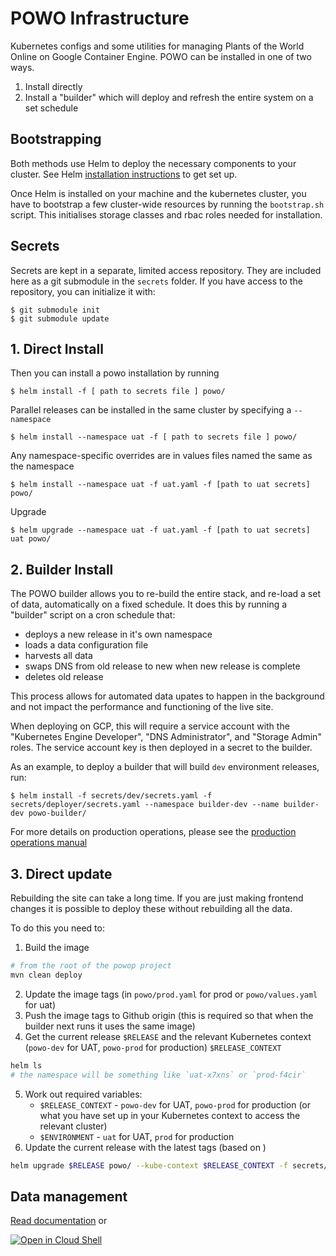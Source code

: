 # POWO Infrastructure

Kubernetes configs and some utilities for managing Plants of the World Online on Google
Container Engine. POWO can be installed in one of two ways. 

1. Install directly
2. Install a "builder" which will deploy and refresh the entire system on a set schedule

## Bootstrapping

Both methods use Helm to deploy the necessary components to your cluster. See Helm 
[installation instructions](https://github.com/kubernetes/helm/blob/master/docs/install.md)
to get set up.

Once Helm is installed on your machine and the kubernetes cluster, you have to bootstrap
a few cluster-wide resources by running the `bootstrap.sh` script. This initialises
storage classes and rbac roles needed for installation.

## Secrets

Secrets are kept in a separate, limited access repository. They are included here as a
git submodule in the `secrets` folder. If you have access to the repository, you can
initialize it with:

    $ git submodule init
    $ git submodule update

## 1. Direct Install

Then you can install a powo installation by running

    $ helm install -f [ path to secrets file ] powo/

Parallel releases can be installed in the same cluster by specifying a `--namespace`

    $ helm install --namespace uat -f [ path to secrets file ] powo/

Any namespace-specific overrides are in values files named the same as the namespace

    $ helm install --namespace uat -f uat.yaml -f [path to uat secrets] powo/

Upgrade

    $ helm upgrade --namespace uat -f uat.yaml -f [path to uat secrets] uat powo/

## 2. Builder Install

The POWO builder allows you to re-build the entire stack, and re-load a set of data,
automatically on a fixed schedule. It does this by running a "builder" script on a cron
schedule that:

  * deploys a new release in it's own namespace
  * loads a data configuration file
  * harvests all data
  * swaps DNS from old release to new when new release is complete
  * deletes old release

This process allows for automated data upates to happen in the background and not impact
the performance and functioning of the live site.

When deploying on GCP, this will require a service account with the "Kubernetes Engine
Developer", "DNS Administrator", and "Storage Admin" roles. The service account key is
then deployed in a secret to the builder.

As an example, to deploy a builder that will build `dev` environment releases, run:

    $ helm install -f secrets/dev/secrets.yaml -f secrets/deployer/secrets.yaml --namespace builder-dev --name builder-dev powo-builder/

For more details on production operations, please see the [production operations
manual](./doc/production-deployment.md)

## 3. Direct update

Rebuilding the site can take a long time. If you are just making frontend changes it is possible to deploy these without rebuilding all the data.

To do this you need to:

1. Build the image
```sh
# from the root of the powop project
mvn clean deploy
```
2. Update the image tags (in `powo/prod.yaml` for prod or `powo/values.yaml` for uat)
3. Push the image tags to Github origin (this is required so that when the builder next runs it uses the same image)
4. Get the current release `$RELEASE` and the relevant Kubernetes context (`powo-dev` for UAT, `powo-prod` for production) `$RELEASE_CONTEXT`
```sh
helm ls 
# the namespace will be something like `uat-x7xns` or `prod-f4cir`
```
5. Work out required variables:
    - `$RELEASE_CONTEXT` - `powo-dev` for UAT, `powo-prod` for production (or what you have set up in your Kubernetes context to access the relevant cluster)
    - `$ENVIRONMENT` - `uat` for UAT, `prod` for production
6. Update the current release with the latest tags (based on )
```sh
helm upgrade $RELEASE powo/ --kube-context $RELEASE_CONTEXT -f secrets/$ENVIRONMENT/secrets.yaml -f powo/$ENVIRONMENT.yaml
```

## Data management

[Read documentation](./doc/data-management.md) or

[![Open in Cloud Shell](http://gstatic.com/cloudssh/images/open-btn.svg)](https://console.cloud.google.com/cloudshell/editor?shellonly=true&cloudshell_git_repo=https%3A%2F%2Fgithub.com%2FRBGKew%2Fpowop-infrastructure&cloudshell_tutorial=doc%2Fdata-management.md)
